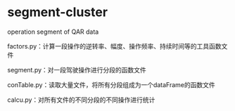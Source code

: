 # segment-cluster
operation segment of QAR data

factors.py：计算一段操作的逆转率、幅度、操作频率、持续时间等的工具函数文件

segment.py：对一段驾驶操作进行分段的函数文件

conTable.py：读取大量文件，将所有分段组成为一个dataFrame的函数文件

calcu.py：对所有文件的不同分段的不同操作进行统计
